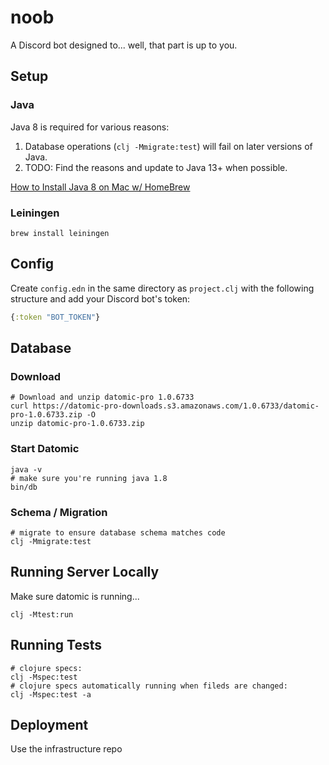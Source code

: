 # noob

A Discord bot designed to... well, that part is up to you.

## Setup

### Java

Java 8 is required for various reasons:

1. Database operations (`clj -Mmigrate:test`) will fail on later versions of Java.
2. TODO: Find the reasons and update to Java 13+ when possible.

[How to Install Java 8 on Mac w/ HomeBrew](https://stackoverflow.com/a/28635465)

### Leiningen

    brew install leiningen

## Config

Create `config.edn` in the same directory as `project.clj` with the following 
structure and add your Discord bot's token:

````clojure
{:token "BOT_TOKEN"}
````

## Database

### Download

    # Download and unzip datomic-pro 1.0.6733
    curl https://datomic-pro-downloads.s3.amazonaws.com/1.0.6733/datomic-pro-1.0.6733.zip -O
    unzip datomic-pro-1.0.6733.zip

### Start Datomic

    java -v
    # make sure you're running java 1.8
    bin/db

### Schema / Migration

    # migrate to ensure database schema matches code
    clj -Mmigrate:test

## Running Server Locally

Make sure datomic is running...

    clj -Mtest:run

## Running Tests

    # clojure specs:
    clj -Mspec:test
    # clojure specs automatically running when fileds are changed:
    clj -Mspec:test -a

## Deployment

Use the infrastructure repo
